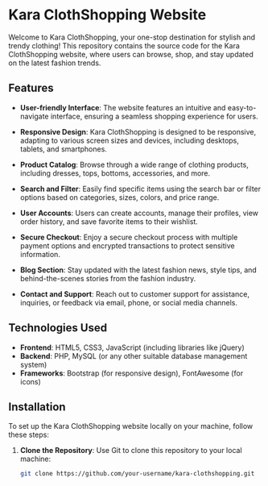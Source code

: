 # Kara ClothShopping Website

Welcome to Kara ClothShopping, your one-stop destination for stylish and trendy clothing! This repository contains the source code for the Kara ClothShopping website, where users can browse, shop, and stay updated on the latest fashion trends.

## Features

- **User-friendly Interface**: The website features an intuitive and easy-to-navigate interface, ensuring a seamless shopping experience for users.
- **Responsive Design**: Kara ClothShopping is designed to be responsive, adapting to various screen sizes and devices, including desktops, tablets, and smartphones.

- **Product Catalog**: Browse through a wide range of clothing products, including dresses, tops, bottoms, accessories, and more.

- **Search and Filter**: Easily find specific items using the search bar or filter options based on categories, sizes, colors, and price range.

- **User Accounts**: Users can create accounts, manage their profiles, view order history, and save favorite items to their wishlist.

- **Secure Checkout**: Enjoy a secure checkout process with multiple payment options and encrypted transactions to protect sensitive information.

- **Blog Section**: Stay updated with the latest fashion news, style tips, and behind-the-scenes stories from the fashion industry.

- **Contact and Support**: Reach out to customer support for assistance, inquiries, or feedback via email, phone, or social media channels.

## Technologies Used

- **Frontend**: HTML5, CSS3, JavaScript (including libraries like jQuery)
- **Backend**: PHP, MySQL (or any other suitable database management system)
- **Frameworks**: Bootstrap (for responsive design), FontAwesome (for icons)

## Installation

To set up the Kara ClothShopping website locally on your machine, follow these steps:

1. **Clone the Repository**: Use Git to clone this repository to your local machine:

   ```bash
   git clone https://github.com/your-username/kara-clothshopping.git
   ```
